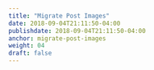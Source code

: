 ```yaml
---
title: "Migrate Post Images"
date: 2018-09-04T21:11:50-04:00
publishdate: 2018-09-04T21:11:50-04:00
anchor: migrate-post-images
weight: 04
draft: false
---
```

